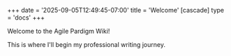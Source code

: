 +++
date = '2025-09-05T12:49:45-07:00'
title = 'Welcome'
[cascade]
type = 'docs'
+++

Welcome to the Agile Pardigm Wiki!

This is where I'll begin my professional writing journey.
